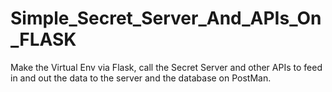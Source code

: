 # Simple_Secret_Server_And_APIs_On_FLASK

Make the Virtual Env via Flask, call the Secret Server and other APIs to feed in and out the data to the server and the database on PostMan.
